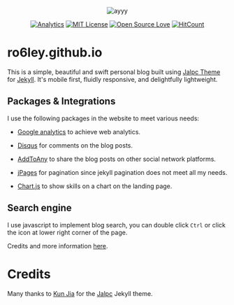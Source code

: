 <p align="center"><img src="https://render.bitstrips.com/v2/cpanel/9e8f7839-cd6d-4222-82fe-4a31d013e2b1-56f796ea-082a-4ec4-8e56-447e791cb8a2-v1.png?transparent=1&palette=1&width=246" alt="ayyy"></p>

<p align="center">
<a href="https://github.com/ro6ley/ro6ley.github.io"><img src="https://ga-beacon.appspot.com/UA-131195725-1/welcome-page" alt="Analytics"></a>
<a href="https://opensource.org/licenses/mit-license.php"><img src="https://badges.frapsoft.com/os/mit/mit.svg?v=103)" alt="MIT License"></a>
<a href="https://github.com/ellerbrock/open-source-badge/"><img src="https://badges.frapsoft.com/os/v1/open-source.png?v=103" alt="Open Source Love"></a>
<a href="http://hits.dwyl.io/ro6ley/ro6ley.github.io"><img src="http://hits.dwyl.io/ro6ley/ro6ley.github.io.svg" alt="HitCount"></a>
</p>

<p align="center">
  <h1>ro6ley.github.io</h1>
</p>

This is a simple, beautiful and swift personal blog built using [Jalpc Theme](https://github.com/jarrekk/Jalpc) for [Jekyll](http://jekyllrb.com). It's mobile first, fluidly responsive, and delightfully lightweight.


## Packages & Integrations

I use the following packages in the website to meet various needs:

- [Google analytics](https://www.google.com/analytics/) to achieve web analytics.

- [Disqus](https://disqus.com/) for comments on the blog posts.

- [AddToAny](https://www.addtoany.com/) to share the blog posts on other social network platforms.

- [jPages](http://luis-almeida.github.io/jPages) for pagination since jekyll pagination does not meet all my needs.

- [Chart.js](http://www.chartjs.org/) to show skills on a chart on the landing page.

## Search engine

I use javascript to implement blog search, you can double click `Ctrl` or click the icon at lower right corner of the page.

Credits and more information [here](https://github.com/androiddevelop/jekyll-search).

# Credits

Many thanks to [Kun Jia](http://www.jarrekk.com) for the [Jalpc](https://github.com/jarrekk/Jalpc) Jekyll theme.
